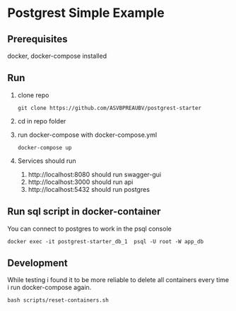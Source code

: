 # Postgrest Simple Example

## Prerequisites

docker, docker-compose installed

## Run

1. clone repo
    ```
    git clone https://github.com/ASVBPREAUBV/postgrest-starter
    ```
    
2. cd in repo folder
3. run docker-compose with docker-compose.yml
    ```
    docker-compose up
    ```
    
4. Services should run
    
    1. http://localhost:8080 should run swagger-gui
    2. http://localhost:3000 should run api
    3. http://localhost:5432 should run postgres
    
    
## Run sql script in docker-container
You can connect to postgres to work in the psql console

```
docker exec -it postgrest-starter_db_1  psql -U root -W app_db
```

## Development

While testing i found it to be more reliable to delete all containers every time i run docker-compose again.

```
bash scripts/reset-containers.sh
```